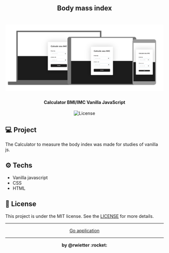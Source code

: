 <h2 align="center">Body mass index</h2>


<h1 align="center">
    <img alt="DevRadar" title="#delicinha" src="https://github.com/rwietter/body-mass-index/blob/master/static/layout.PNG" width="800px" />
</h1>

<h4 align="center">
  Calculator BMI/IMC Vanilla JavaScript
</h4>
<p align="center">
  <img alt="License" src="https://img.shields.io/badge/license-MIT-brightgreen">
</p>

## :computer: Project

The Calculator to measure the body index was made for studies of vanilla js.

## ⚙️ Techs

- Vanilla javascript
- CSS
- HTML

## :memo: License

This project is under the MIT license. See the [LICENSE](LICENSE.md) for more details.

<hr />

<p align="center"><a href="https://imc-calculator.netlify.com/">Go application</a></p>

<hr />

<p align="center"><strong>by @rwietter :rocket:</strong></p>

